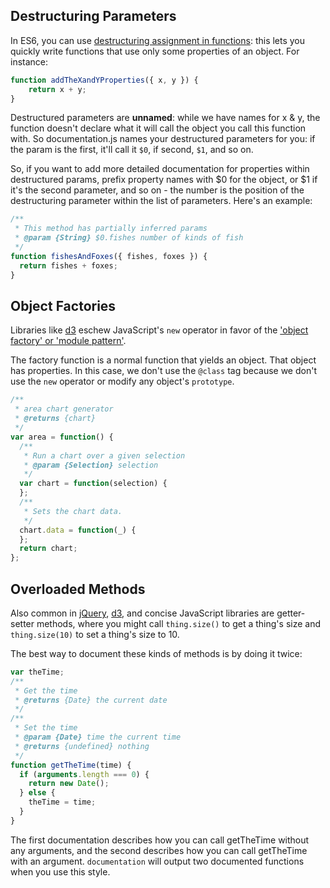 ## Destructuring Parameters

In ES6, you can use [destructuring assignment in functions](https://developer.mozilla.org/en-US/docs/Web/JavaScript/Reference/Operators/Destructuring_assignment):
this lets you quickly write functions that use only some properties of an object.
For instance:

```js
function addTheXandYProperties({ x, y }) {
    return x + y;
}
```

Destructured parameters are **unnamed**: while we have names for x & y,
the function doesn't declare what it will call the object you call
this function with. So documentation.js names your destructured parameters
for you: if the param is the first, it'll call it `$0`, if second, `$1`,
and so on.

So, if you want to add more detailed documentation for properties
within destructured params, prefix property names with $0 for the object,
or $1 if it's the second parameter, and so on - the number is the position
of the destructuring parameter within the list of parameters. Here's
an example:

```js
/**
 * This method has partially inferred params
 * @param {String} $0.fishes number of kinds of fish
 */
function fishesAndFoxes({ fishes, foxes }) {
  return fishes + foxes;
}
```

## Object Factories

Libraries like [d3](http://d3js.org/) eschew JavaScript's `new` operator
in favor of the ['object factory' or 'module pattern'](http://www.macwright.org/2012/06/04/the-module-pattern.html).

The factory function is a normal function that yields an object. That object
has properties. In this case, we don't use the `@class` tag because
we don't use the `new` operator or modify any object's `prototype`.

```js
/**
 * area chart generator
 * @returns {chart}
 */
var area = function() {
  /**
   * Run a chart over a given selection
   * @param {Selection} selection
   */
  var chart = function(selection) {
  };
  /**
   * Sets the chart data.
   */
  chart.data = function(_) {
  };
  return chart;
};
```

## Overloaded Methods

Also common in [jQuery](https://jquery.com/), [d3](http://d3js.org/),
and concise JavaScript libraries are getter-setter methods, where you might
call `thing.size()` to get a thing's size and `thing.size(10)` to set a thing's
size to 10.

The best way to document these kinds of methods is by doing it twice:

```js
var theTime;
/**
 * Get the time
 * @returns {Date} the current date
 */
/**
 * Set the time
 * @param {Date} time the current time
 * @returns {undefined} nothing
 */
function getTheTime(time) {
  if (arguments.length === 0) {
    return new Date();
  } else {
    theTime = time;
  }
}
```

The first documentation describes how you can call getTheTime without
any arguments, and the second describes how you can call getTheTime with
an argument. `documentation` will output two documented functions when you
use this style.

